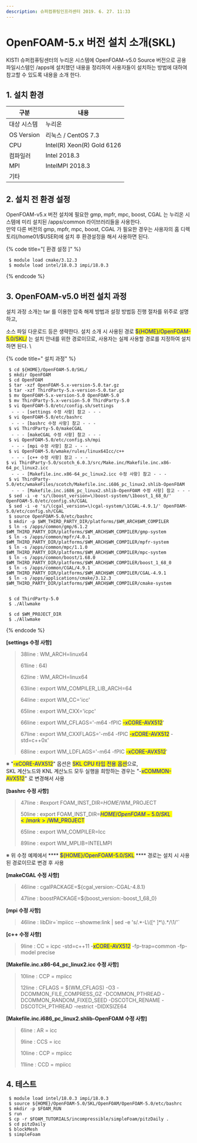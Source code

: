 ```yaml
---
description: 슈퍼컴퓨팅인프라센터 2019. 6. 27. 11:33
---
```


# OpenFOAM-5.x 버전 설치 소개(SKL)

KISTI 슈퍼컴퓨팅센터의 누리온 시스템에 OpenFOAM-v5.0 Source 버전으로 공용 파일시스템인 /apps에 설치했던 내용을 정리하여 사용자들이 설치하는 방법에 대하여 참고할 수 있도록 내용을 소개 한다.



## **1. 설치 환경**

|  **구분**     | **내용**                      |
| ----------- | --------------------------- |
|  대상 시스템     |  누리온                        |
| OS Version  |  리눅스 / CentOS 7.3           |
|  CPU        |  Intel(R) Xeon(R) Gold 6126 |
|  컴파일러       |  Intel 2018.3               |
|  MPI        |  IntelMPI 2018.3            |
|  기타         |                             |



## **2. 설치 전 환경 설정**

&#x20;OpenFOAM-v5.x 버전 설치에 필요한 gmp, mpfr, mpc, boost, CGAL 는 누리온 시스템에 미리 설치된 /apps/common 라이브러리들을 사용한다.\
&#x20;만약 다른 버전의 gmp, mpfr, mpc, boost, CGAL  가 필요한 경우는 사용자의 홈 디렉토리(/home01/$USER)에 설치 후 환경설정을 해서 사용하면 된다.

{% code title="[ 환경 설정 ]" %}
```
 $ module load cmake/3.12.3
 $ module load intel/18.0.3 impi/18.0.3
```
{% endcode %}

## **3. OpenFOAM-v5.0 버전 설치 과정**

&#x20;설치 과정 소개는 tar 를 이용한 압축 해제 방법과 설정 방법등 진행 절차를 위주로 설명하고,

&#x20;소스 파일 다운로드 등은 생략한다.   설치 소개 시 사용된 경로 <mark style="color:blue;">${HOME}/OpenFOAM-5.0/SKL/</mark> 는 설치 안내를 위한 경로이므로, 사용자는 실제 사용할 경로를 지정하여 설치하면 된다. \


{% code title=" 설치 과정" %}
```
 $ cd ${HOME}/OpenFOAM-5.0/SKL/
 $ mkdir OpenFOAM
 $ cd OpenFOAM
 $ tar -xzf OpenFOAM-5.x-version-5.0.tar.gz 
 $ tar -xzf ThirdParty-5.x-version-5.0.tar.gz
 $ mv OpenFOAM-5.x-version-5.0 OpenFOAM-5.0
 $ mv ThirdParty-5.x-version-5.0 ThirdParty-5.0
 $ vi OpenFOAM-5.0/etc/config.sh/settings 
  - - - [settings 수정 사항] 참고 - - -
 $ vi OpenFOAM-5.0/etc/bashrc 
  - - - [bashrc 수정 사항] 참고 - - -
 $ vi ThirdParty-5.0/makeCGAL
  - - - [makeCGAL 수정 사항] 참고 - - -
 $ vi OpenFOAM-5.0/etc/config.sh/mpi
  - - - [mpi 수정 사항] 참고 - - -
 $ vi OpenFOAM-5.0/wmake/rules/linux64Icc/c++ 
  - - - [c++ 수정 사항] 참고 - - - 
$ vi ThirdParty-5.0/scotch_6.0.3/src/Make.inc/Makefile.inc.x86-64_pc_linux2.icc
  - - - [Makefile.inc.x86-64_pc_linux2.icc 수정 사항] 참고 - - -
 $ vi ThirdParty-5.0/etc/wmakeFiles/scotch/Makefile.inc.i686_pc_linux2.shlib-OpenFOAM
  - - - [Makefile.inc.i686_pc_linux2.shlib-OpenFOAM 수정 사항] 참고 - - -
 $ sed -i -e 's/\(boost_version=\)boost-system/\1boost_1_68_0/' OpenFOAM-5.0/etc/config.sh/CGAL
 $ sed -i -e 's/\(cgal_version=\)cgal-system/\1CGAL-4.9.1/' OpenFOAM-5.0/etc/config.sh/CGAL
 $ source OpenFOAM-5.0/etc/bashrc 
 $ mkdir -p $WM_THIRD_PARTY_DIR/platforms/$WM_ARCH$WM_COMPILER
 $ ln -s /apps/common/gmp/6.1.2          $WM_THIRD_PARTY_DIR/platforms/$WM_ARCH$WM_COMPILER/gmp-system
 $ ln -s /apps/common/mpfr/4.0.1         $WM_THIRD_PARTY_DIR/platforms/$WM_ARCH$WM_COMPILER/mpfr-system
 $ ln -s /apps/common/mpc/1.1.0          $WM_THIRD_PARTY_DIR/platforms/$WM_ARCH$WM_COMPILER/mpc-system
 $ ln -s /apps/common/boost/1.68.0       $WM_THIRD_PARTY_DIR/platforms/$WM_ARCH$WM_COMPILER/boost_1_68_0
 $ ln -s /apps/common/CGAL/4.9.1         $WM_THIRD_PARTY_DIR/platforms/$WM_ARCH$WM_COMPILER/CGAL-4.9.1
 $ ln -s /apps/applications/cmake/3.12.3  $WM_THIRD_PARTY_DIR/platforms/$WM_ARCH$WM_COMPILER/cmake-system


 $ cd ThirdParty-5.0
 $ ./Allwmake

 $ cd $WM_PROJECT_DIR
 $ ./Allwmake
```
{% endcode %}



**\[settings 수정 사항]**&#x20;

> &#x20;38line :      WM\_ARCH=linux64
>
> &#x20;61line :         64)
>
> &#x20;62line :             WM\_ARCH=linux64
>
> &#x20;63line :             export WM\_COMPILER\_LIB\_ARCH=64
>
> &#x20;64line :             export WM\_CC='icc'
>
> &#x20;65line :             export WM\_CXX='icpc'
>
> &#x20;66line :             export WM\_CFLAGS='-m64 -fPIC <mark style="color:blue;">-xCORE-AVX512</mark>'
>
> &#x20;67line :             export WM\_CXXFLAGS='-m64 -fPIC <mark style="color:blue;">-xCORE-AVX512</mark> -std=c++0x'
>
> &#x20;68line :             export WM\_LDFLAGS='-m64 -fPIC <mark style="color:blue;">-xCORE-AVX512</mark>'

※ "<mark style="color:blue;">-xCORE-AVX512</mark>" 옵션은 <mark style="color:blue;">SKL CPU 타입 전용 옵션</mark>으로, \
&#x20;SKL 계산노드와 KNL 계산노드 모두 실행을 희망하는 경우는 "-<mark style="color:blue;">xCOMMON-AVX512</mark>" 로 변경해서 사용



**\[bashrc 수정 사항]**&#x20;

> &#x20;47line : #export FOAM\_INST\_DIR=$HOME/$WM\_PROJECT
>
> &#x20;50line : export FOAM\_INST\_DIR=<mark style="color:blue;">${HOME}/OpenFOAM-5.0/SKL</mark>/$WM\_PROJECT
>
> &#x20;65line : export WM\_COMPILER=Icc&#x20;
>
> &#x20;89line : export WM\_MPLIB=INTELMPI

※ 위 수정 예제에서 **** <mark style="color:blue;">${HOME}/OpenFOAM-5.0/SKL</mark> **** 경로는 설치 시 사용된 경로이므로 변경 후 사용



**\[makeCGAL 수정 사항]**&#x20;

> &#x20;46line : cgalPACKAGE=${cgal\_version:-CGAL-4.8.1}
>
> &#x20;47line : boostPACKAGE=${boost\_version:-boost\_1\_68\_0}



**\[mpi 수정 사항]**&#x20;

> &#x20;46line :     libDir=\`mpiicc --showme:link | sed -e 's/.\*-L\\(\[^ ]\*\\).\*/\1/'\`



**\[c++ 수정 사항]**&#x20;

> &#x20;9line : CC          = icpc -std=c++11 -<mark style="color:blue;">xCORE-AVX512</mark> -fp-trap=common -fp-model precise



**\[Makefile.inc.x86-64\_pc\_linux2.icc 수정 사항]**&#x20;

> &#x20;10line : CCP             = mpiicc
>
> &#x20;12line : CFLAGS          = $(WM\_CFLAGS) -O3 -DCOMMON\_FILE\_COMPRESS\_GZ -DCOMMON\_PTHREAD -DCOMMON\_RANDOM\_FIXED\_SEED -DSCOTCH\_RENAME -DSCOTCH\_PTHREAD -restrict -DIDXSIZE64



**\[Makefile.inc.i686\_pc\_linux2.shlib-OpenFOAM 수정 사항]**&#x20;

> &#x20; 6line : AR              = icc
>
> &#x20; 9line : CCS             = icc
>
> &#x20;10line : CCP             = mpiicc
>
> &#x20;11line : CCD             = mpiicc

## **4. 테스트**

```
 $ module load intel/18.0.3 impi/18.0.3
 $ source ${HOME}/OpenFOAM-5.0/SKL/OpenFOAM/OpenFOAM-5.0/etc/bashrc 
 $ mkdir -p $FOAM_RUN 
 $ run 
 $ cp -r $FOAM_TUTORIALS/incompressible/simpleFoam/pitzDaily .
 $ cd pitzDaily 
 $ blockMesh 
 $ simpleFoam 
```

